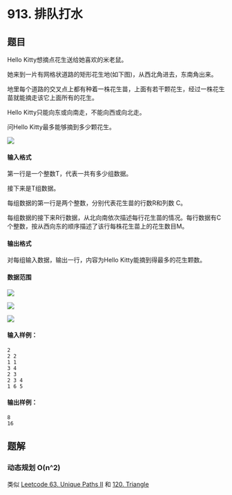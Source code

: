 <!--
 * @Author: shaqsnake
 * @Email: shaqsnake@gmail.com
 * @Date: 2019-09-16 15:58:00
 * @LastEditTime: 2019-09-18 19:11:06
 * @Description: Acwing 1015
 -->

# 913. 排队打水

## 题目

Hello Kitty想摘点花生送给她喜欢的米老鼠。

她来到一片有网格状道路的矩形花生地(如下图)，从西北角进去，东南角出来。

地里每个道路的交叉点上都有种着一株花生苗，上面有若干颗花生，经过一株花生苗就能摘走该它上面所有的花生。

Hello Kitty只能向东或向南走，不能向西或向北走。

问Hello Kitty最多能够摘到多少颗花生。

![](https://cdn.acwing.com/media/article/image/2019/09/12/19_a8509f26d5-1.gif)

#### 输入格式

第一行是一个整数T，代表一共有多少组数据。

接下来是T组数据。

每组数据的第一行是两个整数，分别代表花生苗的行数R和列数 C。

每组数据的接下来R行数据，从北向南依次描述每行花生苗的情况。每行数据有C个整数，按从西向东的顺序描述了该行每株花生苗上的花生数目M。

#### 输出格式

对每组输入数据，输出一行，内容为Hello Kitty能摘到得最多的花生颗数。

#### 数据范围

![](http://latex.codecogs.com/gif.latex?\\1%20\leq%20T%20\leq%20100)

![](http://latex.codecogs.com/gif.latex?\\1%20\leq%20R,C%20\leq%20100)

![](http://latex.codecogs.com/gif.latex?\\1%20\leq%20M%20\leq%20100)

#### 输入样例：

```
2
2 2
1 1
3 4
2 3
2 3 4
1 6 5
```

#### 输出样例：

```
8
16
```

## 题解

### 动态规划 O(n^2)

类似 [Leetcode 63. Unique Paths II](https://github.com/shaqsnake/coding-practice/blob/master/src/leetcode/0063-Unique-Paths-II/) 和 [120. Triangle](https://github.com/shaqsnake/coding-practice/blob/master/src/leetcode/0120-Triangle/)
